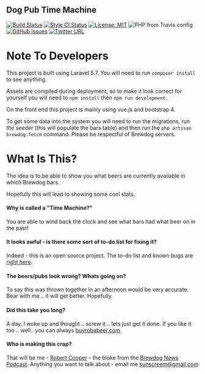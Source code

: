 ## Dog Pub Time Machine

[![Build Status](https://travis-ci.com/sunscreem/dogpubtimemachine.svg?branch=master)](https://travis-ci.com/sunscreem/dogpubtimemachine)
[![Style CI Status](https://github.styleci.io/repos/7548986/shield
)](https://github.styleci.io/repos/138292763)
[![License: MIT](https://img.shields.io/badge/License-MIT-yellow.svg)](https://opensource.org/licenses/MIT)
![PHP from Travis config](https://img.shields.io/travis/php-v/symfony/symfony.svg?style=plastic)
[![GitHub issues](https://img.shields.io/github/issues/badges/shields.svg?style=plastic)](https://github.com/sunscreem/dogpubtimemachine/issues)
[![Twitter URL](https://img.shields.io/twitter/url/http/shields.io.svg?style=plastic)](https://twitter.com/sunscreem)

# Note To Developers

This project is built using Laravel 5.7. You will need to run `composer install` to see anything.

Assets are compiled during deployment, so to make it look correct for yourself you will need to `npm install` then `npm run development`.

On the front end this project is mainly using vue.js and bootstrap 4.

To get some data into the system you will need to run the migrations, *run the seeder* (this will populate the bars table) and then run the `php artisan brewdog:fetch` command. Please be respectful of Brewdog servers.

# What Is This?

The idea is to be able to show you what beers are currently available in which Brewdog bars.

Hopefully this will lead to showing some cool stats.

#### Why is called a "Time Machine?"

You are able to wind back the clock and see what bars had what beer on in the past!

#### It looks awful - is there some sort of to-do list for fixing it?

Indeed - this is an open source project. The to-do list and known bugs are [right here](https://github.com/sunscreem/dogpubtimemachine/issues).

#### The beers/pubs look wrong? Whats going on?

To say this was thrown together in an afternoon would be very accurate. Bear with me... it will get better. Hopefully.

#### Did this take you long?

A day. I woke up and thought .. screw it .. lets just get it done. If you like it too .. well.. you can always [buyrobabeer.com](https://buyrobabeer.com).

#### Who is making this crap?

That will be me - [Robert Cooper](https://twitter.com/sunscreem) \- the bloke from the [Brewdog News Podcast](https://brewdognewspodcast.com/). Anything you want to talk about - email me [sunscreem@gmail.com](mailto:sunscreem@gmail.com)